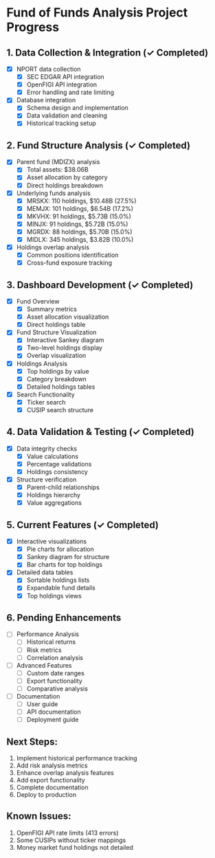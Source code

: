 # Fund of Funds Analysis Project Progress

## 1. Data Collection & Integration (✓ Completed)
- [x] NPORT data collection
  - [x] SEC EDGAR API integration
  - [x] OpenFIGI API integration
  - [x] Error handling and rate limiting
- [x] Database integration
  - [x] Schema design and implementation
  - [x] Data validation and cleaning
  - [x] Historical tracking setup

## 2. Fund Structure Analysis (✓ Completed)
- [x] Parent fund (MDIZX) analysis
  - [x] Total assets: $38.06B
  - [x] Asset allocation by category
  - [x] Direct holdings breakdown
- [x] Underlying funds analysis
  - [x] MRSKX: 110 holdings, $10.48B (27.5%)
  - [x] MEMJX: 101 holdings, $6.54B (17.2%)
  - [x] MKVHX: 91 holdings, $5.73B (15.0%)
  - [x] MINJX: 91 holdings, $5.72B (15.0%)
  - [x] MGRDX: 88 holdings, $5.70B (15.0%)
  - [x] MIDLX: 345 holdings, $3.82B (10.0%)
- [x] Holdings overlap analysis
  - [x] Common positions identification
  - [x] Cross-fund exposure tracking

## 3. Dashboard Development (✓ Completed)
- [x] Fund Overview
  - [x] Summary metrics
  - [x] Asset allocation visualization
  - [x] Direct holdings table
- [x] Fund Structure Visualization
  - [x] Interactive Sankey diagram
  - [x] Two-level holdings display
  - [x] Overlap visualization
- [x] Holdings Analysis
  - [x] Top holdings by value
  - [x] Category breakdown
  - [x] Detailed holdings tables
- [x] Search Functionality
  - [x] Ticker search
  - [x] CUSIP search structure

## 4. Data Validation & Testing (✓ Completed)
- [x] Data integrity checks
  - [x] Value calculations
  - [x] Percentage validations
  - [x] Holdings consistency
- [x] Structure verification
  - [x] Parent-child relationships
  - [x] Holdings hierarchy
  - [x] Value aggregations

## 5. Current Features (✓ Completed)
- [x] Interactive visualizations
  - [x] Pie charts for allocation
  - [x] Sankey diagram for structure
  - [x] Bar charts for top holdings
- [x] Detailed data tables
  - [x] Sortable holdings lists
  - [x] Expandable fund details
  - [x] Top holdings views

## 6. Pending Enhancements
- [ ] Performance Analysis
  - [ ] Historical returns
  - [ ] Risk metrics
  - [ ] Correlation analysis
- [ ] Advanced Features
  - [ ] Custom date ranges
  - [ ] Export functionality
  - [ ] Comparative analysis
- [ ] Documentation
  - [ ] User guide
  - [ ] API documentation
  - [ ] Deployment guide

## Next Steps:
1. Implement historical performance tracking
2. Add risk analysis metrics
3. Enhance overlap analysis features
4. Add export functionality
5. Complete documentation
6. Deploy to production

## Known Issues:
1. OpenFIGI API rate limits (413 errors)
2. Some CUSIPs without ticker mappings
3. Money market fund holdings not detailed 